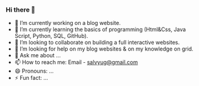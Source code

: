 ### Hi there 👋

- 🔭 I’m currently working on a blog website.
- 🌱 I’m currently learning the basics of programming (Html&Css, Java Script, Python, SQL, GitHub).
- 👯 I’m looking to collaborate on building a full interactive websites.
- 🤔 I’m looking for help on my blog websites & on my knowledge on grid.
- 💬 Ask me about ...
- 📫 How to reach me: Email - salvyug@gmail.com
- 😄 Pronouns: ...
- ⚡ Fun fact: ...

<!--
**UgorjiSalvy/UgorjiSalvy** is a ✨ _special_ ✨ repository because its `README.md` (this file) appears on your GitHub profile.

Here are some ideas to get you started:

- 🔭 I’m currently working on a blog website.
- 🌱 I’m currently learning the basics of programming (Html&Css, Java Script, Python, SQL, GitHub).
- 👯 I’m looking to collaborate on building a full interactive websites.
- 🤔 I’m looking for help on my blog websites & on my knowledge on grid.
- 💬 Ask me about ...
- 📫 How to reach me: Email - salvyug@gmail.com
- 😄 Pronouns: ...
- ⚡ Fun fact: ...
-->
